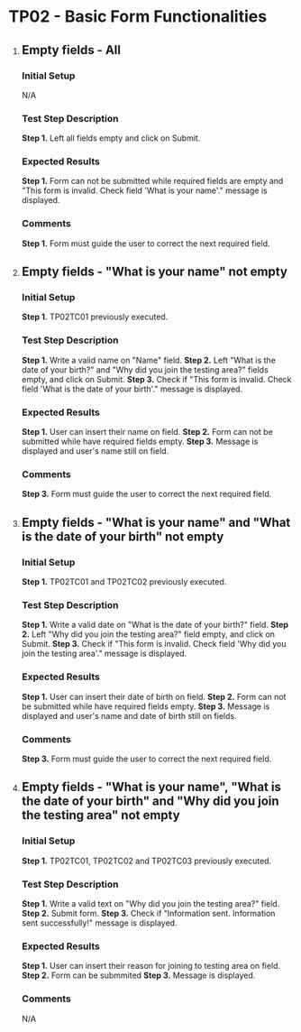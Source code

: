 # TP02 - Basic Form Functionalities


1. ## Empty fields - All

   ### Initial Setup
   N/A
   
   ### Test Step Description
   **Step 1.** Left all fields empty and click on Submit.
   
   ### Expected Results
   **Step 1.** Form can not be submitted while required fields are empty and "This form is invalid. Check field 'What is your name'." message is displayed.
   
   ### Comments
   **Step 1.** Form must guide the user to correct the next required field.


2. ## Empty fields - "What is your name" not empty

   ### Initial Setup
   **Step 1.** TP02TC01 previously executed.
   
   ### Test Step Description
   **Step 1.** Write a valid name on "Name" field.
   **Step 2.** Left "What is the date of your birth?" and "Why did you join the testing area?" fields empty, and click on Submit.
   **Step 3.** Check if "This form is invalid. Check field 'What is the date of your birth'." message is displayed.
   
   ### Expected Results
   **Step 1.** User can insert their name on field.
   **Step 2.** Form can not be submitted while have required fields empty.
   **Step 3.** Message is displayed and user's name still on field.
   
   ### Comments
   **Step 3.** Form must guide the user to correct the next required field.


3. ## Empty fields - "What is your name" and "What is the date of your birth" not empty

   ### Initial Setup
   **Step 1.** TP02TC01 and TP02TC02 previously executed.
   
   ### Test Step Description
   **Step 1.** Write a valid date on "What is the date of your birth?" field.
   **Step 2.** Left "Why did you join the testing area?" field empty, and click on Submit.
   **Step 3.** Check if "This form is invalid. Check field 'Why did you join the testing area'." message is displayed.
   
   ### Expected Results
   **Step 1.** User can insert their date of birth on field.
   **Step 2.** Form can not be submitted while have required fields empty.
   **Step 3.** Message is displayed and user's name and date of birth still on fields.
   
   ### Comments
   **Step 3.** Form must guide the user to correct the next required field.


4. ## Empty fields - "What is your name", "What is the date of your birth" and "Why did you join the testing area" not empty

   ### Initial Setup
   **Step 1.** TP02TC01, TP02TC02 and TP02TC03 previously executed.
   
   ### Test Step Description
   **Step 1.** Write a valid text on "Why did you join the testing area?" field.
   **Step 2.** Submit form.
   **Step 3.** Check if "Information sent. Information sent successfully!" message is displayed.
   
   ### Expected Results
   **Step 1.** User can insert their reason for joining to testing area on field.
   **Step 2.** Form can be submmited
   **Step 3.** Message is displayed.
   
   ### Comments
   N/A
   
